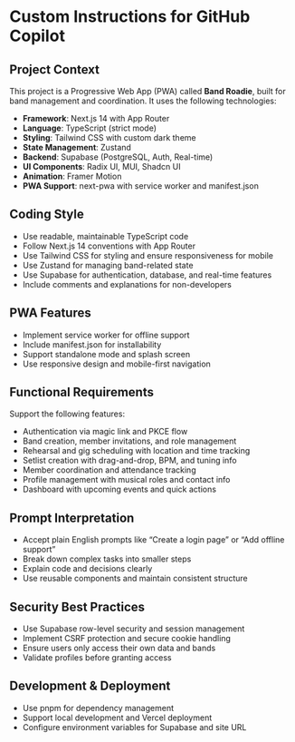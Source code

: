 # Custom Instructions for GitHub Copilot

## Project Context

This project is a Progressive Web App (PWA) called **Band Roadie**, built for band management and coordination. It uses the following technologies:

- **Framework**: Next.js 14 with App Router
- **Language**: TypeScript (strict mode)
- **Styling**: Tailwind CSS with custom dark theme
- **State Management**: Zustand
- **Backend**: Supabase (PostgreSQL, Auth, Real-time)
- **UI Components**: Radix UI, MUI, Shadcn UI
- **Animation**: Framer Motion
- **PWA Support**: next-pwa with service worker and manifest.json

## Coding Style

- Use readable, maintainable TypeScript code
- Follow Next.js 14 conventions with App Router
- Use Tailwind CSS for styling and ensure responsiveness for mobile
- Use Zustand for managing band-related state
- Use Supabase for authentication, database, and real-time features
- Include comments and explanations for non-developers

## PWA Features

- Implement service worker for offline support
- Include manifest.json for installability
- Support standalone mode and splash screen
- Use responsive design and mobile-first navigation

## Functional Requirements

Support the following features:

- Authentication via magic link and PKCE flow
- Band creation, member invitations, and role management
- Rehearsal and gig scheduling with location and time tracking
- Setlist creation with drag-and-drop, BPM, and tuning info
- Member coordination and attendance tracking
- Profile management with musical roles and contact info
- Dashboard with upcoming events and quick actions

## Prompt Interpretation

- Accept plain English prompts like “Create a login page” or “Add offline support”
- Break down complex tasks into smaller steps
- Explain code and decisions clearly
- Use reusable components and maintain consistent structure

## Security Best Practices

- Use Supabase row-level security and session management
- Implement CSRF protection and secure cookie handling
- Ensure users only access their own data and bands
- Validate profiles before granting access

## Development & Deployment

- Use pnpm for dependency management
- Support local development and Vercel deployment
- Configure environment variables for Supabase and site URL
